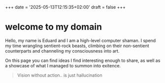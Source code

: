 +++
date = '2025-05-13T12:15:35+02:00'
draft = false
+++

# welcome to my domain

Hello, my name is Eduard and I am a high-level computer shaman.
I spend my time wrangling sentient-rock beasts, climbing on their non-sentient counterparts and 
channeling my consciousness into art.

On this page you can find ideas I find interesting enough to share, as well as a 
showcase of what I managed to summon into exitence.

> Vision without action.. is just hallucination

